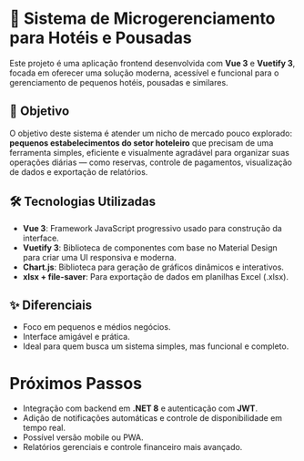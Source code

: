 # 🏨 Sistema de Microgerenciamento para Hotéis e Pousadas

Este projeto é uma aplicação frontend desenvolvida com **Vue 3** e **Vuetify 3**, focada em oferecer uma solução moderna, acessível e funcional para o gerenciamento de pequenos hotéis, pousadas e similares.

## 🎯 Objetivo

O objetivo deste sistema é atender um nicho de mercado pouco explorado: **pequenos estabelecimentos do setor hoteleiro** que precisam de uma ferramenta simples, eficiente e visualmente agradável para organizar suas operações diárias — como reservas, controle de pagamentos, visualização de dados e exportação de relatórios.

## 🛠️ Tecnologias Utilizadas

- **Vue 3**: Framework JavaScript progressivo usado para construção da interface.
- **Vuetify 3**: Biblioteca de componentes com base no Material Design para criar uma UI responsiva e moderna.
- **Chart.js**: Biblioteca para geração de gráficos dinâmicos e interativos.
- **xlsx + file-saver**: Para exportação de dados em planilhas Excel (.xlsx).

## ✨ Diferenciais

- Foco em pequenos e médios negócios.
- Interface amigável e prática.
- Ideal para quem busca um sistema simples, mas funcional e completo.

 # Próximos Passos

- Integração com backend em **.NET 8** e autenticação com **JWT**.
- Adição de notificações automáticas e controle de disponibilidade em tempo real.
- Possível versão mobile ou PWA.
- Relatórios gerenciais e controle financeiro mais avançado.
